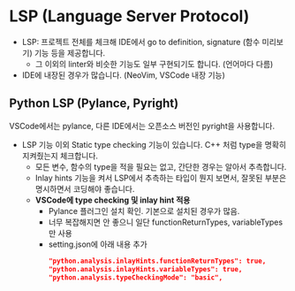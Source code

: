 # LSP (Language Server Protocol)

- LSP: 프로젝트 전체를 체크해 IDE에서 go to definition, signature (함수 미리보기) 기능 등을 제공합니다.
    - 그 이외의 linter와 비슷한 기능도 일부 구현되기도 합니다. (언어마다 다름)
- IDE에 내장된 경우가 많습니다. (NeoVim, VSCode 내장 기능)

## Python LSP (Pylance, Pyright)

VSCode에서는 pylance, 다른 IDE에서는 오픈소스 버전인 pyright을 사용합니다.

- LSP 기능 이외 Static type checking 기능이 있습니다. C++ 처럼 type을 명확히 지켜줬는지 체크합니다.  
    - 모든 변수, 함수의 type을 적을 필요는 없고, 간단한 경우는 알아서 추측합니다.
    - Inlay hints 기능을 켜서 LSP에서 추측하는 타입이 뭔지 보면서, 잘못된 부분은 명시하면서 코딩해야 좋습니다.
    - **VSCode에 type checking 및 inlay hint 적용**
        - Pylance 플러그인 설치 확인. 기본으로 설치된 경우가 많음. 
        - 너무 복잡해지면 안 좋으니 일단 functionReturnTypes, variableTypes 만 사용
        - setting.json에 아래 내용 추가
            ```json
            "python.analysis.inlayHints.functionReturnTypes": true,
            "python.analysis.inlayHints.variableTypes": true,
 			"python.analysis.typeCheckingMode": "basic",
            ```


